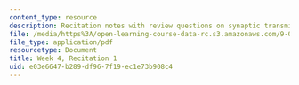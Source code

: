 ```yaml
---
content_type: resource
description: Recitation notes with review questions on synaptic transmission chemistry.
file: /media/https%3A/open-learning-course-data-rc.s3.amazonaws.com/9-01-introduction-to-neuroscience-fall-2007/e03e6647b289df967f19ec1e73b908c4_wk04_sechand0924.pdf
file_type: application/pdf
resourcetype: Document
title: Week 4, Recitation 1
uid: e03e6647-b289-df96-7f19-ec1e73b908c4
---
```

